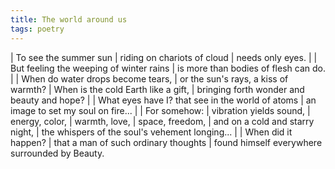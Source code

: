 ```yaml
---
title: The world around us
tags: poetry
---
```


| To see the summer sun
| riding on chariots of cloud
| needs only eyes.
|
| But feeling the weeping of winter rains
| is more than bodies of flesh can do.
|
| When do water drops become tears,
| or the sun's rays, a kiss of warmth?
| When is the cold Earth like a gift,
| bringing forth wonder and beauty and hope?
|
| What eyes have I? that see in the world of atoms
| an image to set my soul on fire...
|
| For somehow:
|   vibration yields sound,
|   energy, color,
|   warmth, love,
|   space, freedom,
|   and on a cold and starry night,
|   the whispers of the soul's vehement longing...
|
| When did it happen?
| that a man of such ordinary thoughts
| found himself everywhere surrounded by Beauty.
